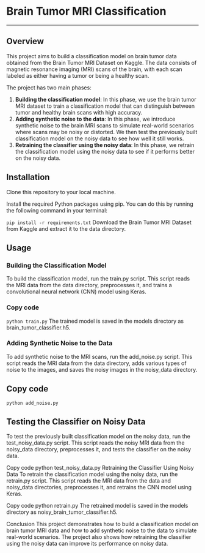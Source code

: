 # Brain Tumor MRI Classification
-----
## Overview
This project aims to build a classification model on brain tumor data obtained from the Brain Tumor MRI Dataset on Kaggle. The data consists of magnetic resonance imaging (MRI) scans of the brain, with each scan labeled as either having a tumor or being a healthy scan.

The project has two main phases:

1. **Building the classification model**: In this phase, we use the brain tumor MRI dataset to train a classification model that can distinguish between tumor and healthy brain scans with high accuracy.
2. **Adding synthetic noise to the data**: In this phase, we introduce synthetic noise to the brain MRI scans to simulate real-world scenarios where scans may be noisy or distorted. We then test the previously built classification model on the noisy data to see how well it still works.
3. **Retraining the classifier using the noisy data**: In this phase, we retrain the classification model using the noisy data to see if it performs better on the noisy data.

## Installation
Clone this repository to your local machine.

Install the required Python packages using pip. You can do this by running the following command in your terminal:

```pip install -r requirements.txt```
Download the Brain Tumor MRI Dataset from Kaggle and extract it to the data directory.

## Usage
### Building the Classification Model
To build the classification model, run the train.py script. This script reads the MRI data from the data directory, preprocesses it, and trains a convolutional neural network (CNN) model using Keras.

### Copy code
```python train.py```
The trained model is saved in the models directory as brain_tumor_classifier.h5.

### Adding Synthetic Noise to the Data
To add synthetic noise to the MRI scans, run the add_noise.py script. This script reads the MRI data from the data directory, adds various types of noise to the images, and saves the noisy images in the noisy_data directory.

## Copy code
```python add_noise.py```

## Testing the Classifier on Noisy Data
To test the previously built classification model on the noisy data, run the test_noisy_data.py script. This script reads the noisy MRI data from the noisy_data directory, preprocesses it, and tests the classifier on the noisy data.

Copy code
python test_noisy_data.py
Retraining the Classifier Using Noisy Data
To retrain the classification model using the noisy data, run the retrain.py script. This script reads the MRI data from the data and noisy_data directories, preprocesses it, and retrains the CNN model using Keras.

Copy code
python retrain.py
The retrained model is saved in the models directory as noisy_brain_tumor_classifier.h5.

Conclusion
This project demonstrates how to build a classification model on brain tumor MRI data and how to add synthetic noise to the data to simulate real-world scenarios. The project also shows how retraining the classifier using the noisy data can improve its performance on noisy data.
